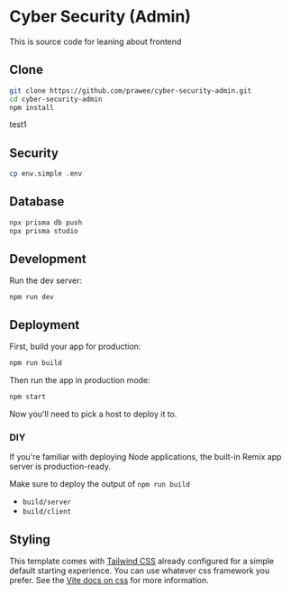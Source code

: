# Cyber Security (Admin)

This is source code for leaning about frontend
## Clone
```bash
git clone https://github.com/prawee/cyber-security-admin.git
cd cyber-security-admin
npm install
```
test1
## Security
```bash
cp env.simple .env
```

## Database
```bash
npx prisma db push
npx prisma studio
```

## Development

Run the dev server:

```shellscript
npm run dev
```

## Deployment

First, build your app for production:

```sh
npm run build
```

Then run the app in production mode:

```sh
npm start
```

Now you'll need to pick a host to deploy it to.

### DIY

If you're familiar with deploying Node applications, the built-in Remix app server is production-ready.

Make sure to deploy the output of `npm run build`

- `build/server`
- `build/client`

## Styling

This template comes with [Tailwind CSS](https://tailwindcss.com/) already configured for a simple default starting experience. You can use whatever css framework you prefer. See the [Vite docs on css](https://vitejs.dev/guide/features.html#css) for more information.
